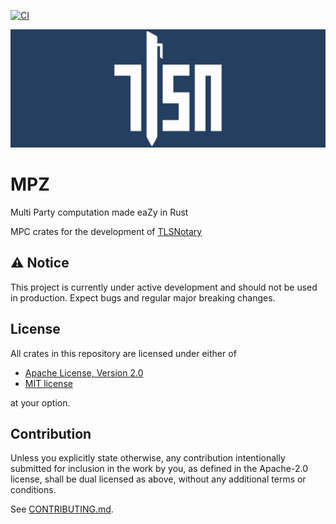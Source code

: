 [![CI](https://github.com/tlsnotary/mpz/actions/workflows/rust.yml/badge.svg)](https://github.com/tlsnotary/mpz/actions)

<p align="center">
    <img src="./tlsn-banner.png" width=1280 />
</p>

# MPZ

Multi Party computation made eaZy in Rust

MPC crates for the development of [TLSNotary](https://github.com/tlsnotary/tlsn)

## ⚠️ Notice

This project is currently under active development and should not be used in production. Expect bugs and regular major breaking changes.

## License
All crates in this repository are licensed under either of

- [Apache License, Version 2.0](http://www.apache.org/licenses/LICENSE-2.0)
- [MIT license](http://opensource.org/licenses/MIT)

at your option.


## Contribution

Unless you explicitly state otherwise, any contribution intentionally submitted
for inclusion in the work by you, as defined in the Apache-2.0 license, shall be
dual licensed as above, without any additional terms or conditions.

See [CONTRIBUTING.md](CONTRIBUTING.md).
